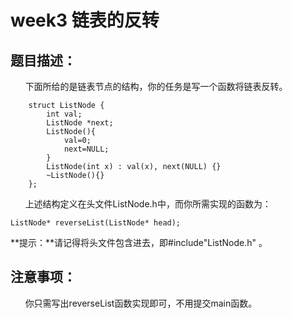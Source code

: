 # week3 链表的反转

## 题目描述：
&nbsp;&nbsp;&nbsp;&nbsp;&nbsp;&nbsp;下面所给的是链表节点的结构，你的任务是写一个函数将链表反转。

```
	struct ListNode {
		int val;
		ListNode *next;
		ListNode(){
			val=0;
			next=NULL;
		}
		ListNode(int x) : val(x), next(NULL) {}
		~ListNode(){}
	};
```
&nbsp;&nbsp;&nbsp;&nbsp;&nbsp;&nbsp;上述结构定义在头文件ListNode.h中，而你所需实现的函数为：
```
ListNode* reverseList(ListNode* head);
```
**提示：**请记得将头文件包含进去，即#include"ListNode.h" 。
## 注意事项：
&nbsp;&nbsp;&nbsp;&nbsp;&nbsp;&nbsp;你只需写出reverseList函数实现即可，不用提交main函数。